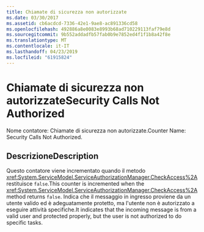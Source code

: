 ```yaml
---
title: Chiamate di sicurezza non autorizzate
ms.date: 03/30/2017
ms.assetid: cb6acdcd-7336-42e1-9ae8-ac891336cd58
ms.openlocfilehash: 492886a8e0083e8993b68ad710229113faf79e8d
ms.sourcegitcommit: 9b552addadfb57fab0b9e7852ed4f1f1b8a42f8e
ms.translationtype: MT
ms.contentlocale: it-IT
ms.lasthandoff: 04/23/2019
ms.locfileid: "61915824"
---
```

# <a name="security-calls-not-authorized"></a><span data-ttu-id="3d409-102">Chiamate di sicurezza non autorizzate</span><span class="sxs-lookup"><span data-stu-id="3d409-102">Security Calls Not Authorized</span></span>
<span data-ttu-id="3d409-103">Nome contatore: Chiamate di sicurezza non autorizzate.</span><span class="sxs-lookup"><span data-stu-id="3d409-103">Counter Name: Security Calls Not Authorized.</span></span>  
  
## <a name="description"></a><span data-ttu-id="3d409-104">Descrizione</span><span class="sxs-lookup"><span data-stu-id="3d409-104">Description</span></span>  
 <span data-ttu-id="3d409-105">Questo contatore viene incrementato quando il metodo <xref:System.ServiceModel.ServiceAuthorizationManager.CheckAccess%2A> restituisce `false`.</span><span class="sxs-lookup"><span data-stu-id="3d409-105">This counter is incremented when the <xref:System.ServiceModel.ServiceAuthorizationManager.CheckAccess%2A> method returns `false`.</span></span> <span data-ttu-id="3d409-106">Indica che il messaggio in ingresso proviene da un utente valido ed è adeguatamente protetto, ma l'utente non è autorizzato a eseguire attività specifiche.</span><span class="sxs-lookup"><span data-stu-id="3d409-106">It indicates that the incoming message is from a valid user and protected properly, but the user is not authorized to do specific tasks.</span></span>
